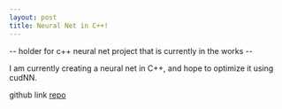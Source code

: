 ```yaml
---
layout: post
title: Neural Net in C++!
---
```

-- holder for c++ neural net project that is currently in the works -- 

I am currently creating a neural net in C++, and hope to optimize it using cudNN.

github link [repo](https://github.com/enmccarthy/cppNN)